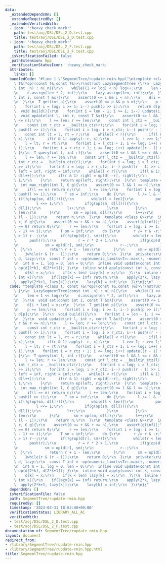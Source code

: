 ```yaml
---
data:
  _extendedDependsOn: []
  _extendedRequiredBy: []
  _extendedVerifiedWith:
  - icon: ':heavy_check_mark:'
    path: test/aoj/DSL/DSL_2_D.test.cpp
    title: test/aoj/DSL/DSL_2_D.test.cpp
  - icon: ':heavy_check_mark:'
    path: test/aoj/DSL/DSL_2_F.test.cpp
    title: test/aoj/DSL/DSL_2_F.test.cpp
  _isVerificationFailed: false
  _pathExtension: hpp
  _verificationStatusIcon: ':heavy_check_mark:'
  attributes:
    links: []
  bundledCode: "#line 1 \"SegmentTree/rupdate-rmin.hpp\"\ntemplate <class T, const\
    \ T&(*op)(const T&,const T&)>\r\nstruct LazySegmentTree {\r\n  LazySegmentTree(const\
    \ int _n) : n(_n){\r\n    while((1 << log) < n) log++;\r\n    len = 1 << log;\r\
    \n    d.assign(len * 2, inf);\r\n    lazy.assign(len, inf);\r\n  }\r\n  void set(const\
    \ int i, const T &x){\r\n    assert(0 <= i && i < n);\r\n    d[i + len] = x;\r\
    \n  }\r\n  T get(int p){\r\n    assert(0 <= p && p < n);\r\n    p += len;\r\n\
    \    for(int i = log; i >= 1; i--) push(p >> i);\r\n    return d[p];\r\n  }\r\n\
    \  void build(){\r\n    for(int i = len - 1; i >= 1; i--) update(i);\r\n  }\r\n\
    \  void update(int l, int r, const T &x){\r\n    assert(0 <= l && l <= r && r\
    \ <= n);\r\n    l += len; r += len;\r\n    const int l_ctz = __builtin_ctz(l);\r\
    \n    const int r_ctz = __builtin_ctz(r);\r\n    for(int i = log; i > l_ctz; i--)\
    \ push(l >> i);\r\n    for(int i = log; i > r_ctz; i--) push((r - 1) >> i);\r\n\
    \    const int lt = l, rt = r;\r\n    while(l < r){\r\n      if(l & 1) apply(l++,\
    \ x);\r\n      if(r & 1) apply(--r, x);\r\n      l >>= 1; r >>= 1;\r\n    }\r\n\
    \    l = lt; r = rt;\r\n    for(int i = l_ctz + 1; i <= log; i++) update(l >>\
    \ i);\r\n    for(int i = r_ctz + 1; i <= log; i++) update((r - 1) >> i);\r\n \
    \ }\r\n  T query(int l, int r){\r\n    assert(0 <= l && l <= r && r <= n);\r\n\
    \    l += len; r += len;\r\n    const int l_ctz = __builtin_ctz(l);\r\n    const\
    \ int r_ctz = __builtin_ctz(r);\r\n    for(int i = log; i > l_ctz; i--) push(l\
    \ >> i);\r\n    for(int i = log; i > r_ctz; i--) push((r - 1) >> i);\r\n    T\
    \ left = inf, right = inf;\r\n    while(l < r){\r\n      if(l & 1) left = op(left,\
    \ d[l++]);\r\n      if(r & 1) right = op(d[--r], right);\r\n      l >>= 1; r >>=\
    \ 1;\r\n    }\r\n    return op(left, right);\r\n  }\r\n  template <class G>\r\n\
    \  int max_right(int l, G g){\r\n    assert(0 <= l && l <= n);\r\n    assert(g(inf));\r\
    \n    if(l == n) return n;\r\n    l += len;\r\n    for(int i = log; i >= 1; i--)\
    \ push(l >> i);\r\n    T sm = inf;\r\n    do {\r\n      l /= l & -l;\r\n     \
    \ if(!g(op(sm, d[l]))){\r\n        while(l < len){\r\n          push(l);\r\n \
    \         l <<= 1;\r\n          if(g(op(sm, d[l]))){\r\n            sm = op(sm,\
    \ d[l]);\r\n            l++;\r\n          }\r\n        }\r\n        return l -\
    \ len;\r\n      }\r\n      sm = op(sm, d[l]);\r\n      l++;\r\n    }while(l &\
    \ (l - 1));\r\n    return n;\r\n  }\r\n  template <class G>\r\n  int min_left(int\
    \ r, G g){\r\n    assert(0 <= r && r <= n);\r\n    assert(g(inf));\r\n    if(r\
    \ == 0) return 0;\r\n    r += len;\r\n    for(int i = log; i >= 1; i--) push((r\
    \ - 1) >> i);\r\n    T sm = inf;\r\n    do {\r\n      r /= r & -r;\r\n      if(r\
    \ > 1) r--;\r\n      if(!g(op(d[r], sm))){\r\n        while(r < len){\r\n    \
    \      push(r);\r\n          r = r * 2 + 1;\r\n          if(g(op(d[r], sm))){\r\
    \n            sm = op(d[r], sm);\r\n            r--;\r\n          }\r\n      \
    \  }\r\n        return r + 1 - len;\r\n      }\r\n      sm = op(d[r], sm);\r\n\
    \    }while(r & (r - 1));\r\n    return 0;\r\n  }\r\n  private:\r\n  vector<T>\
    \ d, lazy;\r\n  const T inf = -op(numeric_limits<T>::max(), -numeric_limits<T>::max());\r\
    \n  int n = 1, log = 0, len = 0;\r\n  inline void update(const int k){ d[k] =\
    \ op(d[2*k], d[2*k+1]); }\r\n  inline void apply(const int k, const T &x){\r\n\
    \    d[k] = x;\r\n    if(k < len) lazy[k] = x;\r\n  }\r\n  inline void push(const\
    \ int k){\r\n    if(lazy[k] == inf) return;\r\n    apply(2*k, lazy[k]);\r\n  \
    \  apply(2*k+1, lazy[k]);\r\n    lazy[k] = inf;\r\n  }\r\n};\n"
  code: "template <class T, const T&(*op)(const T&,const T&)>\r\nstruct LazySegmentTree\
    \ {\r\n  LazySegmentTree(const int _n) : n(_n){\r\n    while((1 << log) < n) log++;\r\
    \n    len = 1 << log;\r\n    d.assign(len * 2, inf);\r\n    lazy.assign(len, inf);\r\
    \n  }\r\n  void set(const int i, const T &x){\r\n    assert(0 <= i && i < n);\r\
    \n    d[i + len] = x;\r\n  }\r\n  T get(int p){\r\n    assert(0 <= p && p < n);\r\
    \n    p += len;\r\n    for(int i = log; i >= 1; i--) push(p >> i);\r\n    return\
    \ d[p];\r\n  }\r\n  void build(){\r\n    for(int i = len - 1; i >= 1; i--) update(i);\r\
    \n  }\r\n  void update(int l, int r, const T &x){\r\n    assert(0 <= l && l <=\
    \ r && r <= n);\r\n    l += len; r += len;\r\n    const int l_ctz = __builtin_ctz(l);\r\
    \n    const int r_ctz = __builtin_ctz(r);\r\n    for(int i = log; i > l_ctz; i--)\
    \ push(l >> i);\r\n    for(int i = log; i > r_ctz; i--) push((r - 1) >> i);\r\n\
    \    const int lt = l, rt = r;\r\n    while(l < r){\r\n      if(l & 1) apply(l++,\
    \ x);\r\n      if(r & 1) apply(--r, x);\r\n      l >>= 1; r >>= 1;\r\n    }\r\n\
    \    l = lt; r = rt;\r\n    for(int i = l_ctz + 1; i <= log; i++) update(l >>\
    \ i);\r\n    for(int i = r_ctz + 1; i <= log; i++) update((r - 1) >> i);\r\n \
    \ }\r\n  T query(int l, int r){\r\n    assert(0 <= l && l <= r && r <= n);\r\n\
    \    l += len; r += len;\r\n    const int l_ctz = __builtin_ctz(l);\r\n    const\
    \ int r_ctz = __builtin_ctz(r);\r\n    for(int i = log; i > l_ctz; i--) push(l\
    \ >> i);\r\n    for(int i = log; i > r_ctz; i--) push((r - 1) >> i);\r\n    T\
    \ left = inf, right = inf;\r\n    while(l < r){\r\n      if(l & 1) left = op(left,\
    \ d[l++]);\r\n      if(r & 1) right = op(d[--r], right);\r\n      l >>= 1; r >>=\
    \ 1;\r\n    }\r\n    return op(left, right);\r\n  }\r\n  template <class G>\r\n\
    \  int max_right(int l, G g){\r\n    assert(0 <= l && l <= n);\r\n    assert(g(inf));\r\
    \n    if(l == n) return n;\r\n    l += len;\r\n    for(int i = log; i >= 1; i--)\
    \ push(l >> i);\r\n    T sm = inf;\r\n    do {\r\n      l /= l & -l;\r\n     \
    \ if(!g(op(sm, d[l]))){\r\n        while(l < len){\r\n          push(l);\r\n \
    \         l <<= 1;\r\n          if(g(op(sm, d[l]))){\r\n            sm = op(sm,\
    \ d[l]);\r\n            l++;\r\n          }\r\n        }\r\n        return l -\
    \ len;\r\n      }\r\n      sm = op(sm, d[l]);\r\n      l++;\r\n    }while(l &\
    \ (l - 1));\r\n    return n;\r\n  }\r\n  template <class G>\r\n  int min_left(int\
    \ r, G g){\r\n    assert(0 <= r && r <= n);\r\n    assert(g(inf));\r\n    if(r\
    \ == 0) return 0;\r\n    r += len;\r\n    for(int i = log; i >= 1; i--) push((r\
    \ - 1) >> i);\r\n    T sm = inf;\r\n    do {\r\n      r /= r & -r;\r\n      if(r\
    \ > 1) r--;\r\n      if(!g(op(d[r], sm))){\r\n        while(r < len){\r\n    \
    \      push(r);\r\n          r = r * 2 + 1;\r\n          if(g(op(d[r], sm))){\r\
    \n            sm = op(d[r], sm);\r\n            r--;\r\n          }\r\n      \
    \  }\r\n        return r + 1 - len;\r\n      }\r\n      sm = op(d[r], sm);\r\n\
    \    }while(r & (r - 1));\r\n    return 0;\r\n  }\r\n  private:\r\n  vector<T>\
    \ d, lazy;\r\n  const T inf = -op(numeric_limits<T>::max(), -numeric_limits<T>::max());\r\
    \n  int n = 1, log = 0, len = 0;\r\n  inline void update(const int k){ d[k] =\
    \ op(d[2*k], d[2*k+1]); }\r\n  inline void apply(const int k, const T &x){\r\n\
    \    d[k] = x;\r\n    if(k < len) lazy[k] = x;\r\n  }\r\n  inline void push(const\
    \ int k){\r\n    if(lazy[k] == inf) return;\r\n    apply(2*k, lazy[k]);\r\n  \
    \  apply(2*k+1, lazy[k]);\r\n    lazy[k] = inf;\r\n  }\r\n};"
  dependsOn: []
  isVerificationFile: false
  path: SegmentTree/rupdate-rmin.hpp
  requiredBy: []
  timestamp: '2023-03-31 18:03:48+09:00'
  verificationStatus: LIBRARY_ALL_AC
  verifiedWith:
  - test/aoj/DSL/DSL_2_D.test.cpp
  - test/aoj/DSL/DSL_2_F.test.cpp
documentation_of: SegmentTree/rupdate-rmin.hpp
layout: document
redirect_from:
- /library/SegmentTree/rupdate-rmin.hpp
- /library/SegmentTree/rupdate-rmin.hpp.html
title: SegmentTree/rupdate-rmin.hpp
---
```

